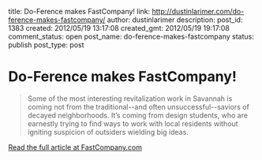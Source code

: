 title: Do-Ference makes FastCompany!
link: http://dustinlarimer.com/do-ference-makes-fastcompany/
author: dustinlarimer
description: 
post_id: 1383
created: 2012/05/19 13:17:08
created_gmt: 2012/05/19 19:17:08
comment_status: open
post_name: do-ference-makes-fastcompany
status: publish
post_type: post

# Do-Ference makes FastCompany!

> Some of the most interesting revitalization work in Savannah is coming not from the traditional--and often unsuccessful--saviors of decayed neighborhoods. It’s coming from design students, who are earnestly trying to find ways to work with local residents without igniting suspicion of outsiders wielding big ideas.

[Read the full article at FastCompany.com](http://www.fastcompany.com/1836852/how-savannah-art-school-kids-are-renewing-urban-renwal)